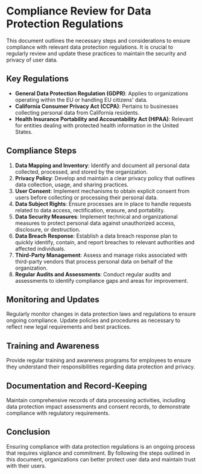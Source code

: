 # Compliance Review for Data Protection Regulations

This document outlines the necessary steps and considerations to ensure compliance with relevant data protection regulations. It is crucial to regularly review and update these practices to maintain the security and privacy of user data.

## Key Regulations

- **General Data Protection Regulation (GDPR)**: Applies to organizations operating within the EU or handling EU citizens' data.
- **California Consumer Privacy Act (CCPA)**: Pertains to businesses collecting personal data from California residents.
- **Health Insurance Portability and Accountability Act (HIPAA)**: Relevant for entities dealing with protected health information in the United States.

## Compliance Steps

1. **Data Mapping and Inventory**: Identify and document all personal data collected, processed, and stored by the organization.
2. **Privacy Policy**: Develop and maintain a clear privacy policy that outlines data collection, usage, and sharing practices.
3. **User Consent**: Implement mechanisms to obtain explicit consent from users before collecting or processing their personal data.
4. **Data Subject Rights**: Ensure processes are in place to handle requests related to data access, rectification, erasure, and portability.
5. **Data Security Measures**: Implement technical and organizational measures to protect personal data against unauthorized access, disclosure, or destruction.
6. **Data Breach Response**: Establish a data breach response plan to quickly identify, contain, and report breaches to relevant authorities and affected individuals.
7. **Third-Party Management**: Assess and manage risks associated with third-party vendors that process personal data on behalf of the organization.
8. **Regular Audits and Assessments**: Conduct regular audits and assessments to identify compliance gaps and areas for improvement.

## Monitoring and Updates

Regularly monitor changes in data protection laws and regulations to ensure ongoing compliance. Update policies and procedures as necessary to reflect new legal requirements and best practices.

## Training and Awareness

Provide regular training and awareness programs for employees to ensure they understand their responsibilities regarding data protection and privacy.

## Documentation and Record-Keeping

Maintain comprehensive records of data processing activities, including data protection impact assessments and consent records, to demonstrate compliance with regulatory requirements.

## Conclusion

Ensuring compliance with data protection regulations is an ongoing process that requires vigilance and commitment. By following the steps outlined in this document, organizations can better protect user data and maintain trust with their users.
